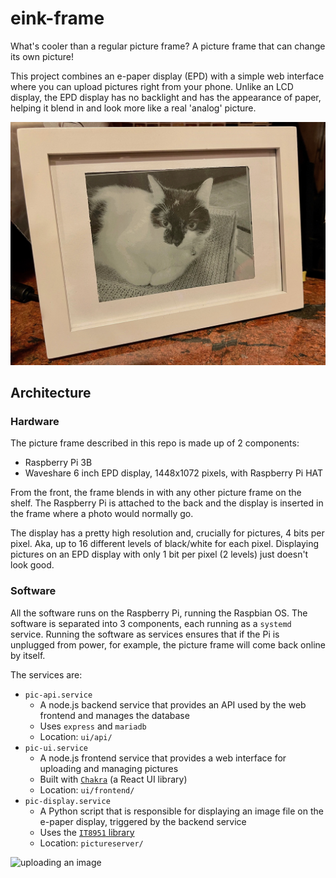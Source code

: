 # eink-frame

What's cooler than a regular picture frame? A picture frame that can change its own picture!

This project combines an e-paper display (EPD) with a simple web interface where you can upload pictures right from your phone. Unlike an LCD display, the EPD display has no backlight and has the appearance of paper, helping it blend in and look more like a real 'analog' picture.

![picture frame](images/IMG_0230.jpg)

## Architecture

### Hardware
The picture frame described in this repo is made up of 2 components:

* Raspberry Pi 3B
* Waveshare 6 inch EPD display, 1448x1072 pixels, with Raspberry Pi HAT

From the front, the frame blends in with any other picture frame on the shelf. The Raspberry Pi is attached to the back and the display is inserted in the frame where a photo would normally go.

The display has a pretty high resolution and, crucially for pictures, 4 bits per pixel. Aka, up to 16 different levels of black/white for each pixel. Displaying pictures on an EPD display with only 1 bit per pixel (2 levels) just doesn't look good.

### Software
All the software runs on the Raspberry Pi, running the Raspbian OS. The software is separated into 3 components, each running as a `systemd` service. Running the software as services ensures that if the Pi is unplugged from power, for example, the picture frame will come back online by itself.

The services are:

* `pic-api.service`
    * A node.js backend service that provides an API used by the web frontend and manages the database
    * Uses `express` and `mariadb`
    * Location: `ui/api/`
* `pic-ui.service`
    * A node.js frontend service that provides a web interface for uploading and managing pictures
    * Built with [`Chakra`](https://chakra-ui.com/) (a React UI library)
    * Location: `ui/frontend/`
* `pic-display.service`
    * A Python script that is responsible for displaying an image file on the e-paper display, triggered by the backend service
    * Uses the [`IT8951` library](https://github.com/GregDMeyer/IT8951)
    * Location: `pictureserver/`

<img src="images/RPReplay_Final1651948812.gif" alt="uploading an image" width="70%">
